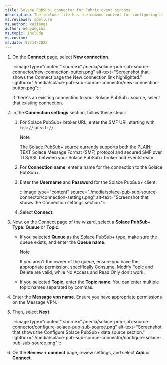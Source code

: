```yaml
---
title: Solace PubSub+ connector for Fabric event streams
description: The include file has the common content for configuring a Solace PubSub+ connector for Fabric event streams and Real-Time hub. 
ms.reviewer: spelluru
ms.author: xujiang1
author: WenyangShi
ms.topic: include
ms.custom:
ms.date: 03/14/2025
---
```



1. On the **Connect** page, select **New connection**.

    :::image type="content" source="./media/solace-pub-sub-source-connector/new-connection-button.png" alt-text="Screenshot that shows the Connect page the New connection link highlighted." lightbox="./media/solace-pub-sub-source-connector/new-connection-button.png":::     

    If there's an existing connection to your Solace PubSub+ source, select that existing connection. 
1. In the **Connection settings** section, follow these steps:
    1. For Solace PubSub+ broker URL, enter the SMF URI, starting with `tcp://` or `ssl://`. 

        > [!NOTE]
        > The Solace PubSub+ source currently supports both the PLAIN-TEXT Solace Message Format (SMF) protocol and secured SMF over TLS/SSL between your Solace PubSub+ broker and Eventstream.
    1. For **Connection name**, enter a name for the connection to the Solace PubSub+. 
    1. Enter the **Username** and **Password** for the Solace PubSub+ client. 

        :::image type="content" source="./media/solace-pub-sub-source-connector/connection-settings.png" alt-text="Screenshot that shows the Connection settings section.":::  
    1. Select **Connect**. 
1. Now, on the Connect page of the wizard, select a **Solace PubSub+ Type**: **Queue** or **Topic**.
    - If you selected **Queue** as the Solace PubSub+ type, make sure the queue exists, and enter the **Queue name**. 
    
        > [!NOTE]
        > If you aren't the owner of the queue, ensure you have the appropriate permission, specifically Consume, Modify Topic and Delete are valid, while No Access and Read Only don't work. 
    - If you selected **Topic**, enter the **Topic name**. You can enter multiple topic names separated by commas.  
1. Enter the **Message vpn name**. Ensure you have appropriate permissions on the Message VPN.
1. Then, select **Next**

    :::image type="content" source="./media/solace-pub-sub-source-connector/configure-solace-pub-sub-source.png" alt-text="Screenshot that shows the Configure Solace PubSub+ data source section." lightbox="./media/solace-pub-sub-source-connector/configure-solace-pub-sub-source.png":::                
1. On the **Review + connect** page, review settings, and select **Add** or **Connect**. 
